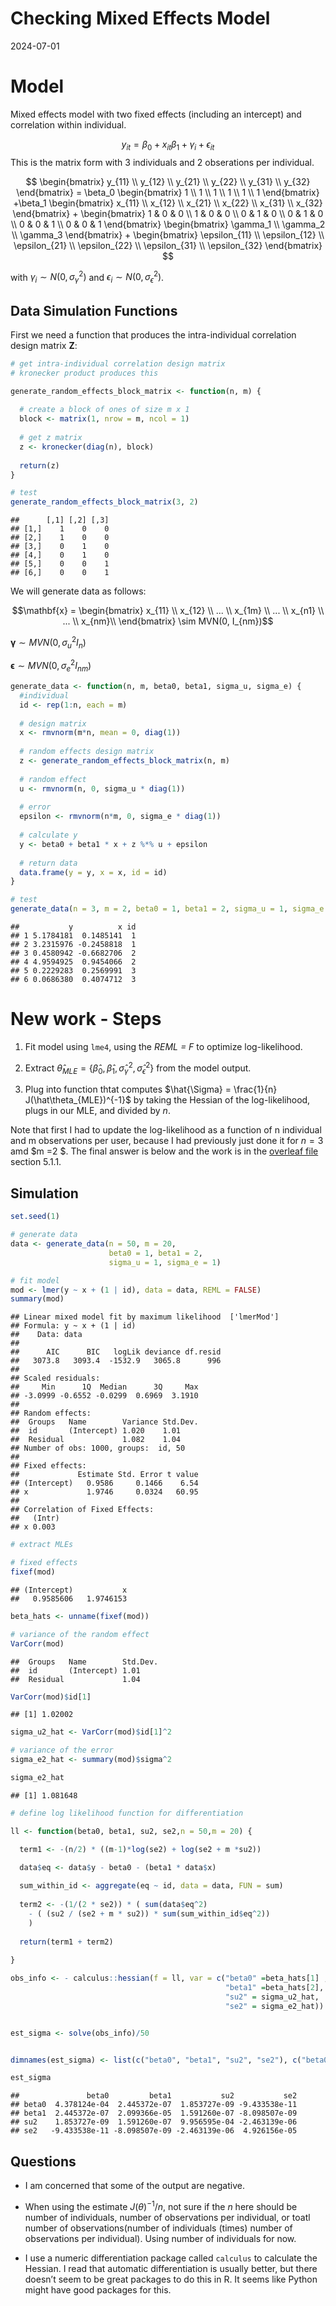 Checking Mixed Effects Model
================
2024-07-01

# Model

Mixed effects model with two fixed effects (including an intercept) and
correlation within individual.

$$y_{it} = \beta_0 + x_{it}\beta_1  +  \gamma_i + \epsilon_{it}$$ This
is the matrix form with $3$ individuals and $2$ obserations per
individual.

$$
\begin{bmatrix}
y_{11} \\
y_{12} \\
y_{21} \\
y_{22} \\
y_{31} \\
y_{32}
\end{bmatrix} = 
\beta_0 \begin{bmatrix}
1 \\
1 \\
1 \\
1 \\
1 \\
1
\end{bmatrix} +\beta_1 \begin{bmatrix}
x_{11} \\
x_{12} \\
x_{21} \\
x_{22} \\
x_{31} \\
x_{32}
\end{bmatrix} + 
\begin{bmatrix}
1 & 0 & 0 \\
1 & 0 & 0 \\
0 & 1 & 0 \\
0 & 1 & 0 \\
0 & 0 & 1 \\
0 & 0 & 1
\end{bmatrix}
\begin{bmatrix}
\gamma_1 \\
\gamma_2 \\
\gamma_3
\end{bmatrix} +
\begin{bmatrix}
\epsilon_{11} \\
\epsilon_{12} \\
\epsilon_{21} \\
\epsilon_{22} \\
\epsilon_{31} \\
\epsilon_{32}
\end{bmatrix}
$$

with $\gamma_i \sim N(0, \sigma^2_\gamma)$ and
$\epsilon_i \sim N(0, \sigma^2_\epsilon)$.

## Data Simulation Functions

First we need a function that produces the intra-individual correlation
design matrix $\mathbf{Z}$:

``` r
# get intra-individual correlation design matrix
# kronecker product produces this

generate_random_effects_block_matrix <- function(n, m) {
  
  # create a block of ones of size m x 1
  block <- matrix(1, nrow = m, ncol = 1)
  
  # get z matrix
  z <- kronecker(diag(n), block)
  
  return(z)
}

# test
generate_random_effects_block_matrix(3, 2)
```

    ##      [,1] [,2] [,3]
    ## [1,]    1    0    0
    ## [2,]    1    0    0
    ## [3,]    0    1    0
    ## [4,]    0    1    0
    ## [5,]    0    0    1
    ## [6,]    0    0    1

We will generate data as follows:

$$\mathbf{x} = \begin{bmatrix} x_{11} \\
x_{12} \\
... \\
x_{1m} \\
... \\
x_{n1} \\
... \\
x_{nm}\\
\end{bmatrix} \sim MVN(0, I_{nm})$$

$\pmb{\gamma} \sim MVN(0, \sigma_u^2 I_n)$

$\pmb{\epsilon} \sim MVN(0, \sigma_e^2 I_{nm})$

``` r
generate_data <- function(n, m, beta0, beta1, sigma_u, sigma_e) {
  #individual
  id <- rep(1:n, each = m)
  
  # design matrix
  x <- rmvnorm(m*n, mean = 0, diag(1))
  
  # random effects design matrix
  z <- generate_random_effects_block_matrix(n, m)
  
  # random effect
  u <- rmvnorm(n, 0, sigma_u * diag(1))
  
  # error
  epsilon <- rmvnorm(n*m, 0, sigma_e * diag(1))
  
  # calculate y
  y <- beta0 + beta1 * x + z %*% u + epsilon
  
  # return data
  data.frame(y = y, x = x, id = id)
}

# test
generate_data(n = 3, m = 2, beta0 = 1, beta1 = 2, sigma_u = 1, sigma_e = 1)
```

    ##           y          x id
    ## 1 5.1784181  0.1485141  1
    ## 2 3.2315976 -0.2458818  1
    ## 3 0.4580942 -0.6682706  2
    ## 4 4.9594925  0.9454066  2
    ## 5 0.2229283  0.2569991  3
    ## 6 0.0686380  0.4074712  3

# New work - Steps

1.  Fit model using `lme4`, using the *REML = F* to optimize
    log-likelihood.

2.  Extract
    $\hat{\theta}_{MLE} = \{\hat{\beta}_0, \hat{\beta}_1, \hat{\sigma}_{\gamma}^2, \hat{\sigma}_{\epsilon}^2\}$
    from the model output.

3.  Plug into function thtat computes
    $\hat{\Sigma} = \frac{1}{n} J(\hat\theta_{MLE})^{-1}$ by taking the
    Hessian of the log-likelihood, plugs in our MLE, and divided by $n$.

Note that first I had to update the log-likelihood as a function of n
individual and m observations per user, because I had previously just
done it for $n = 3$ amd \$m =2 \$. The final answer is below and the
work is in the [overleaf
file](https://www.overleaf.com/read/jmnzvhwsnwqq#81156c) section 5.1.1.

## Simulation

``` r
set.seed(1)

# generate data
data <- generate_data(n = 50, m = 20, 
                      beta0 = 1, beta1 = 2, 
                      sigma_u = 1, sigma_e = 1)

# fit model
mod <- lmer(y ~ x + (1 | id), data = data, REML = FALSE)
summary(mod)
```

    ## Linear mixed model fit by maximum likelihood  ['lmerMod']
    ## Formula: y ~ x + (1 | id)
    ##    Data: data
    ## 
    ##      AIC      BIC   logLik deviance df.resid 
    ##   3073.8   3093.4  -1532.9   3065.8      996 
    ## 
    ## Scaled residuals: 
    ##     Min      1Q  Median      3Q     Max 
    ## -3.0999 -0.6552 -0.0299  0.6969  3.1910 
    ## 
    ## Random effects:
    ##  Groups   Name        Variance Std.Dev.
    ##  id       (Intercept) 1.020    1.01    
    ##  Residual             1.082    1.04    
    ## Number of obs: 1000, groups:  id, 50
    ## 
    ## Fixed effects:
    ##             Estimate Std. Error t value
    ## (Intercept)   0.9586     0.1466    6.54
    ## x             1.9746     0.0324   60.95
    ## 
    ## Correlation of Fixed Effects:
    ##   (Intr)
    ## x 0.003

``` r
# extract MLEs

# fixed effects
fixef(mod)
```

    ## (Intercept)           x 
    ##   0.9585606   1.9746153

``` r
beta_hats <- unname(fixef(mod))

# variance of the random effect 
VarCorr(mod)
```

    ##  Groups   Name        Std.Dev.
    ##  id       (Intercept) 1.01    
    ##  Residual             1.04

``` r
VarCorr(mod)$id[1]
```

    ## [1] 1.02002

``` r
sigma_u2_hat <- VarCorr(mod)$id[1]^2

# variance of the error
sigma_e2_hat <- summary(mod)$sigma^2

sigma_e2_hat
```

    ## [1] 1.081648

``` r
# define log likelihood function for differentiation

ll <- function(beta0, beta1, su2, se2,n = 50,m = 20) {

  term1 <- -(n/2) * ((m-1)*log(se2) + log(se2 + m *su2))
  
  data$eq <- data$y - beta0 - (beta1 * data$x)

  sum_within_id <- aggregate(eq ~ id, data = data, FUN = sum)
  
  term2 <- -(1/(2 * se2)) * ( sum(data$eq^2) 
    - ( (su2 / (se2 + m * su2)) * sum(sum_within_id$eq^2))
    )
  
  return(term1 + term2)
  
}

obs_info <- - calculus::hessian(f = ll, var = c("beta0" =beta_hats[1] , 
                                                "beta1" =beta_hats[2], 
                                                "su2" = sigma_u2_hat, 
                                                "se2" = sigma_e2_hat))


est_sigma <- solve(obs_info)/50


dimnames(est_sigma) <- list(c("beta0", "beta1", "su2", "se2"), c("beta0", "beta1", "su2", "se2"))

est_sigma
```

    ##               beta0         beta1           su2           se2
    ## beta0  4.378124e-04  2.445372e-07  1.853727e-09 -9.433538e-11
    ## beta1  2.445372e-07  2.099366e-05  1.591260e-07 -8.098507e-09
    ## su2    1.853727e-09  1.591260e-07  9.956595e-04 -2.463139e-06
    ## se2   -9.433538e-11 -8.098507e-09 -2.463139e-06  4.926156e-05

## Questions

- I am concerned that some of the output are negative.

- When using the estimate $J(\theta)^{-1}/n$, not sure if the $n$ here
  should be number of individuals, number of observations per
  individual, or toatl number of observations(number of individuals
  (times) number of observations per individual). Using number of
  individuals for now.

- I use a numeric differentiation package called `calculus` to calculate
  the Hessian. I read that automatic differentiation is usually better,
  but there doesn’t seem to be great packages to do this in R. It seems
  like Python might have good packages for this.

<!-- You actually should get a similar answer by conducting 1000 simulated trials each of n users, estimating the fixed effects and the random effects variance for each trial (so you get 1000 of these)  and then calculating sample variances, sample covariances for the 1000 vectors (each vector contains the estimators of the fixed effects, estimators of the random effects variances and estimators of the noise variance). -->
<!-- ```{r} -->
<!-- out <- replicate(1000, { -->
<!--   data <- generate_data(n = 50, m = 20,  -->
<!--                       beta0 = 1, beta1 = 2,  -->
<!--                       sigma_u = 1, sigma_e = 1) -->
<!--         # REML = F ensures we run ML not REML -->
<!--       model <- lmer(y ~ x + (1 | id), data = data, REML = FALSE) -->
<!--       # extract estimates -->
<!--       return(c(beta_0 = fixef(model)[1],  -->
<!--                beta1 = fixef(model)[2],  -->
<!--                sigma_u = VarCorr(model)$id[1])) -->
<!-- } -->
<!-- ) -->
<!-- cov(t(out)) -->
<!-- ``` -->
<!-- # Old -->
<!-- ## Simulations -->
<!-- Note that I am running a mixed effects model with random intercept, but not random slope.  -->
<!-- ```{r} -->
<!-- # simulation -->
<!-- simulation <- function(ns, m, beta0, beta1, sigma_u, sigma_e, num_simulations){ -->
<!--   # we want to construct a dataframe with number of individuals and -->
<!--   # correlation for beta0 vs sigma_u, correlation for beta1 vs sigma_u -->
<!--   out <- data.frame(n = rep(ns, each = 2),  -->
<!--                     beta_vs_sigmau = rep(c("beta0_vs_sigmau", "beta1_vs_sigmau"),  length(ns)),  -->
<!--                     corr = NA_real_) -->
<!--   # repeat for each individual size n -->
<!--   for(i in ns){ -->
<!--     # within each individual, repeat (1000?) times -->
<!--     sims <- replicate(num_simulations, { -->
<!--       # simulate data -->
<!--       data <- generate_data(i, m, beta0, beta1, sigma_u, sigma_e) -->
<!--       # fit model - this is random intercept, but not random slope -->
<!--       # REML = F ensures we run ML not REML -->
<!--       model <- lmer(y ~ x + (1 | id), data = data, REML = FALSE) -->
<!--       # extract estimates -->
<!--       return(c(beta_0 = fixef(model)[1],  -->
<!--                beta1 = fixef(model)[2],  -->
<!--                sigma_u = VarCorr(model)$id[1])) -->
<!--     }) -->
<!--     # get correlations -->
<!--     corrs <- cor(t(sims)) -->
<!--     # 2 is beta0 vs sigmau, 3 is beta1 vs sigmau -->
<!--     corrs <- corrs[lower.tri(corrs)][2:3] -->
<!--     # store values -->
<!--     out[out$n == i, 3] <- corrs -->
<!--   } -->
<!--   gg <- ggplot(out, aes(x = n, group = beta_vs_sigmau, y = corr, color = beta_vs_sigmau)) +  -->
<!--     geom_hline(yintercept = 0, color = "grey70", linetype = "dashed") + -->
<!--     geom_line() +  -->
<!--     geom_point() +  -->
<!--     theme_minimal() +  -->
<!--     labs(y = "Correlation", x = "Number of Individuals", color = "Comparison") -->
<!--   print(gg) -->
<!-- } -->
<!-- ``` -->
<!-- For each number of individual $n = \{10,  25, 50, 75, 100, 150, 200, 250,  300, 350, 400, 450, 500\}$, we will generate data and fit our model 1000 times. Then we will take the correlation of those simulations.  -->
<!-- For each simulation, we fix that each individual has $m = 20$ observations and we will fix $\sigma_\epsilon^2 = 1$, $\beta_0 = 1$. -->
<!-- We will vary $\beta_1$ and $\sigma_\gamma^2$. -->
<!-- ### Case 1: Equal Beta1 and sigma gamma -->
<!-- Here we set $\beta_1 = \sigma^2_\gamma = 1$. -->
<!-- ```{r} -->
<!-- ns <- c(10,  25, 50, 75, 100, 150, 200, 250,  300, 350, 400, 450, 500) -->
<!-- nsims = 1000 -->
<!-- m = 20 -->
<!-- beta0 = 1 -->
<!-- sigma_e = 1 -->
<!-- set.seed(1) -->
<!-- ``` -->
<!-- ```{r,eval = F} -->
<!-- sim0 <- simulation(n = ns,  -->
<!--            m = m, beta0 = beta0, sigma_e = sigma_e, -->
<!--            beta1 = 1, sigma_u = 1,  -->
<!--            num_simulations =nsims) -->
<!-- saveRDS(sim0, file = "output/sim0.rds") -->
<!-- ``` -->
<!-- ```{r} -->
<!-- readRDS(file ="output/sim0.rds" ) -->
<!-- ``` -->
<!-- ### Large Beta1  -->
<!-- Here we set $\beta_1 = 10$ and $\sigma^2_\gamma = 1$. -->
<!-- ```{r, eval = F} -->
<!-- sim1 <- simulation(n =ns, m = m, beta0 = beta0, beta1 = 10,  -->
<!--            sigma_u = 1, sigma_e = sigma_e, num_simulations =nsims) -->
<!-- saveRDS(sim1, file = "output/sim1.rds") -->
<!-- ``` -->
<!-- ```{r} -->
<!-- readRDS(file ="output/sim1.rds" ) -->
<!-- ``` -->
<!-- ### Large sigma_u  -->
<!-- Here we set $\beta_1 = 1$ and $\sigma^2_\gamma = 10$. -->
<!-- ```{r, eval = F} -->
<!-- sim2 <- simulation(n = ns, m = m, beta0 = beta0, beta1 = 1,  -->
<!--            sigma_u = 10, sigma_e = sigma_e, num_simulations =nsims) -->
<!-- saveRDS(sim2, file = "output/sim2.rds") -->
<!-- ``` -->
<!-- ```{r} -->
<!-- readRDS(file ="output/sim2.rds" ) -->
<!-- ``` -->
<!-- ### Large sigma_u and beta1 -->
<!-- Here we set $\beta_1 = 10$ and $\sigma^2_\gamma = 10$. -->
<!-- ```{r, eval = F} -->
<!-- sim3 <- simulation(n = ns, m = m, beta0 = beta0, beta1 = 10, -->
<!--            sigma_u = 10, sigma_e = sigma_e, num_simulations =nsims) -->
<!-- saveRDS(sim3, file = "output/sim3.rds") -->
<!-- ``` -->
<!-- ```{r} -->
<!-- readRDS(file ="output/sim3.rds" ) -->
<!-- ``` -->
<!-- ## Questions -->
<!-- - Sometimes I get errors regarding singular fit or failed to converge. I am not sure what this means or how to avoid it. -->
<!-- - I think I might try the mixed effects model with random intercept and random slope, to see if it makes a difference -->
<!-- - The take away is that $\sigma_\gamma^2$ and $\beta_1, \beta_0$ are correlated, but I am wondering if we should see a specific pattern as $n$ grows. For example, should we expect that as $n$ increase, correlation is stronger (and in one direction? -->
